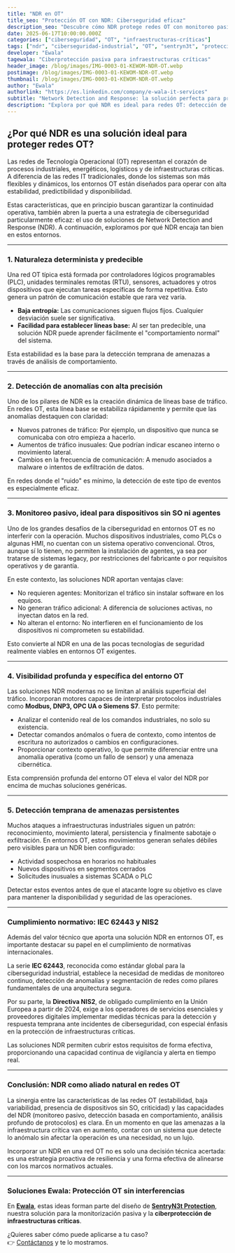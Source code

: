 ```yaml
---
title: "NDR en OT"
title_seo: "Protección OT con NDR: Ciberseguridad eficaz"
description_seo: "Descubre cómo NDR protege redes OT con monitoreo pasivo, análisis de protocolos industriales y detección precisa de amenazas."
date: 2025-06-17T10:00:00.000Z
categories: ["ciberseguridad", "OT", "infraestructuras-críticas"]
tags: ["ndr", "ciberseguridad-industrial", "OT", "sentryn3t", "protección-24", "ciberseguridad", "nis2", "iec-62443"]
developer: "Ewala"
tagewala: "Ciberprotección pasiva para infraestructuras críticas"
header_image: /blog/images/IMG-0003-01-KEWOM-NDR-OT.webp
postimage: /blog/images/IMG-0003-01-KEWOM-NDR-OT.webp
thumbnail: /blog/images/IMG-0003-01-KEWOM-NDR-OT.webp
author: "Ewala"
authorlink: "https://es.linkedin.com/company/e-wala-it-services"
subtitle: "Network Detection and Response: la solución perfecta para proteger redes industriales"
description: "Explora por qué NDR es ideal para redes OT: detección de anomalías, monitoreo sin agentes y cumplimiento de normativas como IEC 62443 y NIS2."
---
```


## ¿Por qué NDR es una solución ideal para proteger redes OT?

Las redes de Tecnología Operacional (OT) representan el corazón de procesos industriales, energéticos, logísticos y de infraestructuras críticas. A diferencia de las redes IT tradicionales, donde los sistemas son más flexibles y dinámicos, los entornos OT están diseñados para operar con alta estabilidad, predictibilidad y disponibilidad.

Estas características, que en principio buscan garantizar la continuidad operativa, también abren la puerta a una estrategia de ciberseguridad particularmente eficaz: el uso de soluciones de Network Detection and Response (NDR). A continuación, exploramos por qué NDR encaja tan bien en estos entornos.

---

### 1. Naturaleza determinista y predecible

Una red OT típica está formada por controladores lógicos programables (PLC), unidades terminales remotas (RTU), sensores, actuadores y otros dispositivos que ejecutan tareas específicas de forma repetitiva. Esto genera un patrón de comunicación estable que rara vez varía.

- **Baja entropía:** Las comunicaciones siguen flujos fijos. Cualquier desviación suele ser significativa.  
- **Facilidad para establecer líneas base:** Al ser tan predecible, una solución NDR puede aprender fácilmente el "comportamiento normal" del sistema.

Esta estabilidad es la base para la detección temprana de amenazas a través de análisis de comportamiento.

---

### 2. Detección de anomalías con alta precisión

Uno de los pilares de NDR es la creación dinámica de líneas base de tráfico. En redes OT, esta línea base se estabiliza rápidamente y permite que las anomalías destaquen con claridad:

- Nuevos patrones de tráfico: Por ejemplo, un dispositivo que nunca se comunicaba con otro empieza a hacerlo.  
- Aumentos de tráfico inusuales: Que podrían indicar escaneo interno o movimiento lateral.  
- Cambios en la frecuencia de comunicación: A menudo asociados a malware o intentos de exfiltración de datos.

En redes donde el "ruido" es mínimo, la detección de este tipo de eventos es especialmente eficaz.

---

### 3. Monitoreo pasivo, ideal para dispositivos sin SO ni agentes

Uno de los grandes desafíos de la ciberseguridad en entornos OT es no interferir con la operación. Muchos dispositivos industriales, como PLCs o algunas HMI, no cuentan con un sistema operativo convencional. Otros, aunque sí lo tienen, no permiten la instalación de agentes, ya sea por tratarse de sistemas legacy, por restricciones del fabricante o por requisitos operativos y de garantía.

En este contexto, las soluciones NDR aportan ventajas clave:

- No requieren agentes: Monitorizan el tráfico sin instalar software en los equipos.  
- No generan tráfico adicional: A diferencia de soluciones activas, no inyectan datos en la red.  
- No alteran el entorno: No interfieren en el funcionamiento de los dispositivos ni comprometen su estabilidad.

Esto convierte al NDR en una de las pocas tecnologías de seguridad realmente viables en entornos OT exigentes.

---

### 4. Visibilidad profunda y específica del entorno OT

Las soluciones NDR modernas no se limitan al análisis superficial del tráfico. Incorporan motores capaces de interpretar protocolos industriales como **Modbus, DNP3, OPC UA o Siemens S7**. Esto permite:

- Analizar el contenido real de los comandos industriales, no solo su existencia.  
- Detectar comandos anómalos o fuera de contexto, como intentos de escritura no autorizados o cambios en configuraciones.  
- Proporcionar contexto operativo, lo que permite diferenciar entre una anomalía operativa (como un fallo de sensor) y una amenaza cibernética.

Esta comprensión profunda del entorno OT eleva el valor del NDR por encima de muchas soluciones genéricas.

---

### 5. Detección temprana de amenazas persistentes

Muchos ataques a infraestructuras industriales siguen un patrón: reconocimiento, movimiento lateral, persistencia y finalmente sabotaje o exfiltración. En entornos OT, estos movimientos generan señales débiles pero visibles para un NDR bien configurado:

- Actividad sospechosa en horarios no habituales  
- Nuevos dispositivos en segmentos cerrados  
- Solicitudes inusuales a sistemas SCADA o PLC

Detectar estos eventos antes de que el atacante logre su objetivo es clave para mantener la disponibilidad y seguridad de las operaciones.

---

### Cumplimiento normativo: IEC 62443 y NIS2

Además del valor técnico que aporta una solución NDR en entornos OT, es importante destacar su papel en el cumplimiento de normativas internacionales.

La serie **IEC 62443**, reconocida como estándar global para la ciberseguridad industrial, establece la necesidad de medidas de monitoreo continuo, detección de anomalías y segmentación de redes como pilares fundamentales de una arquitectura segura.

Por su parte, la **Directiva NIS2**, de obligado cumplimiento en la Unión Europea a partir de 2024, exige a los operadores de servicios esenciales y proveedores digitales implementar medidas técnicas para la detección y respuesta temprana ante incidentes de ciberseguridad, con especial énfasis en la protección de infraestructuras críticas.

Las soluciones NDR permiten cubrir estos requisitos de forma efectiva, proporcionando una capacidad continua de vigilancia y alerta en tiempo real.

---

### Conclusión: NDR como aliado natural en redes OT

La sinergia entre las características de las redes OT (estabilidad, baja variabilidad, presencia de dispositivos sin SO, criticidad) y las capacidades del NDR (monitoreo pasivo, detección basada en comportamiento, análisis profundo de protocolos) es clara. En un momento en que las amenazas a la infraestructura crítica van en aumento, contar con un sistema que detecte lo anómalo sin afectar la operación es una necesidad, no un lujo.

Incorporar un NDR en una red OT no es solo una decisión técnica acertada: es una estrategia proactiva de resiliencia y una forma efectiva de alinearse con los marcos normativos actuales.

---

### Soluciones Ewala: Protección OT sin interferencias

En **[Ewala](https://ewala.es/)**, estas ideas forman parte del diseño de [**SentryN3t Protection**](https://ewala.es/sentryn3t), nuestra solución para la monitorización pasiva y la **ciberprotección de infraestructuras críticas**.

¿Quieres saber cómo puede aplicarse a tu caso?  
👉 [Contáctanos](https://ewala.es/contacto) y te lo mostramos.